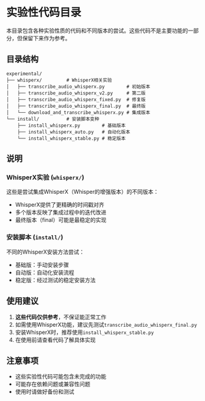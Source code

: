 # 实验性代码目录

本目录包含各种实验性质的代码和不同版本的尝试。这些代码不是主要功能的一部分，但保留下来作为参考。

## 目录结构

```
experimental/
├── whisperx/         # WhisperX相关实验
│   ├── transcribe_audio_whisperx.py        # 初始版本
│   ├── transcribe_audio_whisperx_v2.py     # 第二版
│   ├── transcribe_audio_whisperx_fixed.py  # 修复版
│   ├── transcribe_audio_whisperx_final.py  # 最终版
│   └── download_and_transcribe_whisperx.py # 集成版本
└── install/          # 安装脚本变种
    ├── install_whisperx.py        # 基础版本
    ├── install_whisperx_auto.py   # 自动化版本
    └── install_whisperx_stable.py # 稳定版本
```

## 说明

### WhisperX实验 (`whisperx/`)

这些是尝试集成WhisperX（Whisper的增强版本）的不同版本：
- WhisperX提供了更精确的时间戳对齐
- 多个版本反映了集成过程中的迭代改进
- 最终版本（final）可能是最稳定的实现

### 安装脚本 (`install/`)

不同的WhisperX安装方法尝试：
- 基础版：手动安装步骤
- 自动版：自动化安装流程
- 稳定版：经过测试的稳定安装方法

## 使用建议

1. **这些代码仅供参考**，不保证能正常工作
2. 如需使用WhisperX功能，建议先测试`transcribe_audio_whisperx_final.py`
3. 安装WhisperX时，推荐使用`install_whisperx_stable.py`
4. 在使用前请查看代码了解具体实现

## 注意事项

- 这些实验性代码可能包含未完成的功能
- 可能存在依赖问题或兼容性问题
- 使用时请做好备份和测试